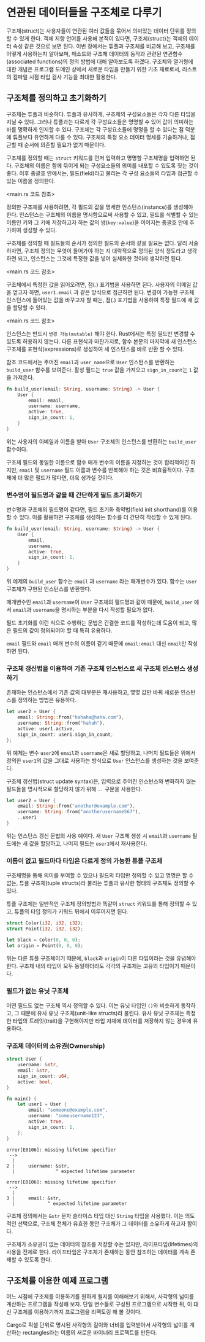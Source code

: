 # 연관된 데이터들을 구조체로 다루기

구조체(struct)는 사용자들이 연관된 여러 값들을 묶어서 의미있는 데이터 단위를 정의할 수 있게 한다. 객체 지향 언어를 사용해 본적이 있다면, 구조체(struct)는 객체의 데이터 속성 같은 것으로 보면 된다. 이번 장에서는 튜플과 구조체를 비교해 보고, 구조체를 어떻게 사용하는지 알아보며, 메소드와 구조체 데이터의 동작과 관련된 연관함수(associated functions)의 정의 방법에 대해 알아보도록 하겠다. 구조체와 열거형에 대한 개념은 프로그램 도메인 상에서 새로운 타입을 만들기 위한 기초 재료로서, 러스트의 컴파일 시점 타입 검사 기능을 최대한 활용한다.

## 구조체를 정의하고 초기화하기

구조체는 튜플과 비슷하다. 튜플과 유사하게, 구조체의 구성요소들은 각자 다른 타입을 지닐 수 있다. 그러나 튜플과는 다르게 각 구성요소들은 명명할 수 있어 값이 의미하는 바를 명확하게 인지할 수 있다. 구조체는 각 구성요소들에 명명을 할 수 있다는 점 덕분에 튜플보다 유연하게 다룰 수 있다. 구조체의 특정 요소 데이터 명세를 기술하거나, 접근할 때 순서에 의존할 필요가 없기 때문이다.

구조체를 정의할 때는 `struct` 키워드를 먼저 입력하고 명명할 구조체명을 입력하면 된다. 구조체의 이름은 함께 묶이게 되는 구성요소들의 의미를 내포할 수 있도록 짓는 것이 좋다. 이후 중괄호 안에서는, 필드(field)라고 불리는 각 구성 요소들의 타입과 접근할 수 있는 이름을 정의한다.

<main.rs 코드 참조>

정의한 구조체를 사용하려면, 각 필드의 값을 명세한 인스턴스(instance)를 생성해야 한다. 인스턴스는 구조체의 이름을 명시함으로써 사용할 수 있고, 필드를 식별할 수 있는 이름인 키와 그 키에 저장하고자 하는 값의 쌍(`key:value`)을 이어지는 중괄호 안에 추가하여 생성할 수 있다.

구조체를 정의할 때 필드들의 순서가 정의한 필드의 순서와 같을 필요는 없다. 달리 서술하자면, 구조체 정의는 무엇이 들어가야 하는 지 대략적으로 정의된 양식 정도라고 생각하면 되고, 인스턴스는 그것에 특정한 값을 넣어 실체화한 것이라 생각하면 된다.

<main.rs 코드 참조>

구조체에서 특정한 값을 읽어오려면, 점(.) 표기법을 사용하면 된다. 사용자의 이메일 값을 얻고자 하면, `user1.email` 과 같은 방식으로 접근하면 된다. 변경이 가능한 구조체 인스턴스에 들어있는 값을 바꾸고자 할 때는, 점(.) 표기법을 사용하여 특정 필드에 새 값을 할당할 수 있다.

<main.rs 코드 참조>

인스턴스는 반드시 `변경 가능(mutable)` 해야 한다. Rust에서는 특정 필드만 변경할 수 있도록 허용하지 않는다. 다른 표현식과 마찬가지로, 함수 본문의 마지막에 새 인스턴스 구조체를 표현식(expressions)로 생성하여 새 인스턴스를 바로 반환 할 수 있다.

참조 코드에서는 주어진 `email`과 `user_name`으로 `User` 인스턴스를 반환하는 `build_user` 함수를 보여준다. 활성 필드는 `true` 값을 가져오고 `sign_in_count`는 `1` 값을 가져온다.

```rust
fn build_user(email: String, username: String) -> User {
    User {
        email: email,
        username: username,
        active: true,
        sign_in_count: 1,
    }
}
```

위는 사용자의 이메일과 이름을 받아 `User` 구조체의 인스턴스를 반환하는 `build_user` 함수이다.

구조체 필드와 동일한 이름으로 함수 매개 변수의 이름을 지정하는 것이 합리적이긴 하지만, `email` 및 `username` 필드 이름과 변수를 반복해야 하는 것은 비효율적이다. 구조체에 더 많은 필드가 많다면, 더욱 성가실 것이다. 

### 변수명이 필드명과 같을 때 간단하게 필드 초기화하기

변수명과 구조체의 필드명이 같다면, 필드 초기화 축약법(field init shorthand)를 이용할 수 있다. 이를 활용하면 구조체를 생성하는 함수를 더 간단히 작성할 수 있게 된다. 

```rust
fn build_user(email: String, username: String) -> User {
    User {
        email,
        username,
        active: true,
        sign_in_count: 1,
    }
}
```

위 예제의 `build_user` 함수는 `email` 과 `username` 라는 매개변수가 있다. 함수는 `User` 구조체가 구현된 인스턴스를 반환한다.

매개변수인 `email`과 `username`이 `User` 구조체의 필드명과 같이 때문에, `build_user` 에서 `email`과 `username`을 명시하는 부분을 다시 작성할 필요가 없다.

필드 초기화를 이런 식으로 수행하는 문법은 간결한 코드를 작성하는데 도움이 되고, 많은 필드의 값이 정의되어야 할 때 특히 유용하다.

`email` 필드와 `email` 매개 변수의 이름이 같기 때문에 `email:email` 대신 `email`만 작성하면 된다.

### 구조체 갱신법을 이용하여 기존 구조체 인스턴스로 새 구조체 인스턴스 생성하기

존재하는 인스턴스에서 기존 값의 대부분은 재사용하고, 몇몇 값만 바꿔 새로운 인스턴스를 정의하는 방법은 유용하다. 

```rust
let user2 = User {
    email: String::from("hahaha@haha.com"),
    username: String::from("hahah"),
    active: user1.active,
    sign_in_count: user1.sign_in_count,
};
```

위 예제는 변수 `user2`에 `email`과 `username`은 새로 할당하고, 나머지 필드들은 위에서 정의한 `user1`의 값을 그대로 사용하는 방식으로 `User` 인스턴스를 생성하는 것을 보여준다.

구조체 갱신법(struct update syntax)은, 입력으로 주어진 인스턴스와 변화하지 않는 필드들을 명시적으로 할당하지 않기 위해 `..` 구문을 사용한다.

```rust
let user2 = User {
    email: String::from("another@example.com"),
    username: String::from("anotherusername567"),
    ..user1
}
```

위는 인스턴스 갱신 문법의 사용 예이다. 새 `User` 구조체 생성 시 `email`과 `username` 필드에는 새 값을 할당하고, 나머지 필드는 `user1`에서 재사용한다.

### 이름이 없고 필드마다 타입은 다르게 정의 가능한 튜플 구조체

구조체명을 통해 의미를 부여할 수 있으나 필드의 타입만 정의할 수 있고 명명은 할 수 없는, 튜플 구조체(tuple structs)라 불리는 튜플과 유사한 형태의 구조체도 정의할 수 있다.

튜플 구조체는 일반적인 구조체 정의방법과 똑같이 `struct` 키워드를 통해 정의할 수 있고, 튜플의 타입 정의가 키워드 뒤에서 이루어지면 된다. 

```rust
struct Color(i32, i32, i32);
struct Point(i32, i32, i32);

let black = Color(0, 0, 0);
let origin = Point(0, 0, 0);
```

위는 다른 튜플 구조체이기 때문에, `black`과 `origin`이 다른 타입이라는 것을 유념해야 한다. 구조체 내의 타입이 모두 동일하더라도 각각의 구조체는 고유의 타입이기 때문이다.

### 필드가 없는 유닛 구조체

어떤 필드도 없는 구조체 역시 정의할 수 있다. 이는 유닛 타입인 `()`와 비슷하게 동작하고, 그 때문에 유사 유닛 구조체(unit-like structs)라 불린다. 유사 유닛 구조체는 특정한 타입의 트레잇(trait)을 구현해야지만 타입 자체에 데이터를 저장하지 않는 경우에 유용하다. 

### 구조체 데이터의 소유권(Ownership)

```rust
struct User {
    username: &str,
    email: &str,
    sign_in_count: u64,
    active: bool,
}

fn main() {
    let user1 = User {
        email: "someone@example.com",
        username: "someusername123",
        active: true,
        sign_in_count: 1,
    };
}
```
```
error[E0106]: missing lifetime specifier
 -->
  |
2 |     username: &str,
  |               ^ expected lifetime parameter

error[E0106]: missing lifetime specifier
 -->
  |
3 |     email: &str,
  |            ^ expected lifetime parameter
```

구조체 정의에서는 `&str` 문자 슬라이스 타입 대신 `String` 타입을 사용했다. 이는 의도적인 선택으로, 구조체 전체가 유효한 동안 구조체가 그 데이터를 소유하게 하고자 함이다. 

구조체가 소유권이 없는 데이터의 참조를 저장할 수는 있지만, 라이프타임(lifetimes)의 사용을 전제로 한다. 라이프타임은 구조체가 존재하는 동안 참조하는 데이터를 계속 존재할 수 있도록 한다. 

## 구조체를 이용한 예제 프로그램

어느 시점에 구조체를 이용하기를 원하게 될지를 이해해보기 위해서, 사각형의 넓이를 계산하는 프로그램을 작성해 보자. 단일 변수들로 구성된 프로그램으로 시작한 뒤, 이 대신 구조체를 이용하기까지 프로그램을 리팩토링 해 볼 것이다.

Cargo로 픽셀 단위로 명시된 사각형의 길이와 너비를 입력받아서 사각형의 넓이를 계산하는 rectangles라는 이름의 새로운 바이너리 프로젝트를 만든다.  